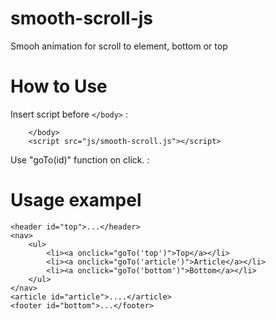 # smooth-scroll-js
Smooh animation for scroll to element, bottom or top

# How to Use
Insert script before ```</body>``` :
```...
	</body>
	<script src="js/smooth-scroll.js"></script>
```

Use "goTo(id)" function on click. :

# Usage exampel

```
<header id="top">...</header>
<nav>
	<ul>
		<li><a onclick="goTo('top')">Top</a></li>
		<li><a onclick="goTo('article')">Article</a></li>
		<li><a onclick="goTo('bottom')">Bottom</a></li>
	</ul>
</nav>
<article id="article">....</article>
<footer id="bottom">...</footer>
```
